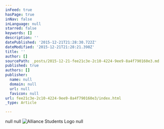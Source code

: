 ```yaml
---
inFeed: true
hasPage: true
inNav: false
inLanguage: null
starred: false
keywords: []
description: ''
datePublished: '2015-12-21T21:28:30.722Z'
dateModified: '2015-12-21T21:28:21.398Z'
title: ''
author: []
sourcePath: _posts/2015-12-21-fee21c3e-2c10-4224-9ee9-8a4f790160e3.md
published: true
authors: []
publisher:
  name: null
  domain: null
  url: null
  favicon: null
url: fee21c3e-2c10-4224-9ee9-8a4f790160e3/index.html
_type: Article

---
```

null
null
![Alliance Students Logo](https://s3-us-west-2.amazonaws.com/the-grid-img/p/7d4c6de3987843f6bc5a6a98ce0cabfaa79a157b.jpg)
null